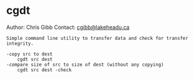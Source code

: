 # cgdt
Author: Chris Gibb
Contact: cgibb@lakeheadu.ca

    Simple command line utility to transfer data and check for transfer integrity.

    -copy src to dest
        cgdt src dest
    -compare size of src to size of dest (without any copying)
        cgdt src dest -check
